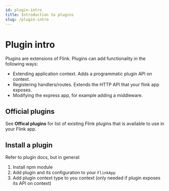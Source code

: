 ```yaml
---
id: plugin-intro
title: Introduction to plugins
slug: /plugin-intro
---
```


# Plugin intro

Plugins are extensions of Flink. Plugins can add functionality in the following ways:

-   Extending application context. Adds a programmatic plugin API on context.
-   Registering handlers/routes. Extends the HTTP API that your flink app exposes.
-   Modifying the express app, for example adding a middleware.

## Official plugins

See **Offical plugins** for list of existing Flink plugins that is available to use in your Flink app.

## Install a plugin

Refer to plugin docs, but in general:

1. Install npm module
2. Add plugin and its configuration to your `FlinkApp`
3. Add plugin context type to you context (only needed if plugin exposes its API on context)
